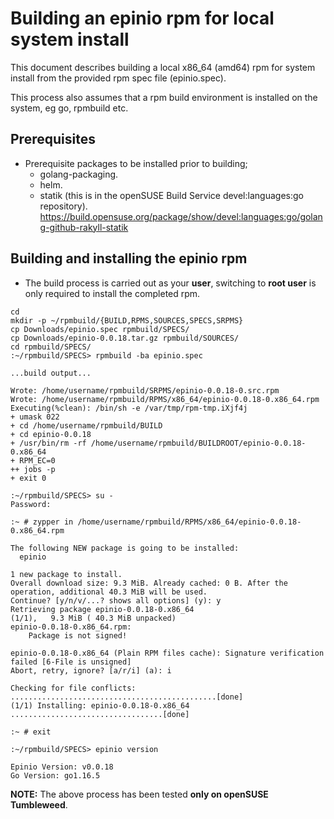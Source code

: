 # Building an epinio rpm for local system install

This document describes building a local x86_64 (amd64) rpm for system install from the provided rpm spec file (epinio.spec).

This process also assumes that a rpm build environment is installed on the system, eg go, rpmbuild etc.

## Prerequisites

- Prerequisite packages to be installed prior to building;
    - golang-packaging.
    - helm.
    - statik (this is in the openSUSE Build Service devel:languages:go repository).
    https://build.opensuse.org/package/show/devel:languages:go/golang-github-rakyll-statik

## Building and installing the epinio rpm

- The build process is carried out as your __user__, switching to __root user__ is only required to install the completed rpm.

```
cd
mkdir -p ~/rpmbuild/{BUILD,RPMS,SOURCES,SPECS,SRPMS}
cp Downloads/epinio.spec rpmbuild/SPECS/
cp Downloads/epinio-0.0.18.tar.gz rpmbuild/SOURCES/
cd rpmbuild/SPECS/
:~/rpmbuild/SPECS> rpmbuild -ba epinio.spec

...build output...

Wrote: /home/username/rpmbuild/SRPMS/epinio-0.0.18-0.src.rpm
Wrote: /home/username/rpmbuild/RPMS/x86_64/epinio-0.0.18-0.x86_64.rpm
Executing(%clean): /bin/sh -e /var/tmp/rpm-tmp.iXjf4j
+ umask 022
+ cd /home/username/rpmbuild/BUILD
+ cd epinio-0.0.18
+ /usr/bin/rm -rf /home/username/rpmbuild/BUILDROOT/epinio-0.0.18-0.x86_64
+ RPM_EC=0
++ jobs -p
+ exit 0

:~/rpmbuild/SPECS> su -
Password:

:~ # zypper in /home/username/rpmbuild/RPMS/x86_64/epinio-0.0.18-0.x86_64.rpm

The following NEW package is going to be installed:
  epinio

1 new package to install.
Overall download size: 9.3 MiB. Already cached: 0 B. After the operation, additional 40.3 MiB will be used.
Continue? [y/n/v/...? shows all options] (y): y
Retrieving package epinio-0.0.18-0.x86_64                                                                                                (1/1),   9.3 MiB ( 40.3 MiB unpacked)
epinio-0.0.18-0.x86_64.rpm:
    Package is not signed!

epinio-0.0.18-0.x86_64 (Plain RPM files cache): Signature verification failed [6-File is unsigned]
Abort, retry, ignore? [a/r/i] (a): i

Checking for file conflicts: ..............................................[done]
(1/1) Installing: epinio-0.0.18-0.x86_64 ..................................[done]

:~ # exit

:~/rpmbuild/SPECS> epinio version

Epinio Version: v0.0.18
Go Version: go1.16.5
```
__NOTE:__ The above process has been tested __only on openSUSE Tumbleweed__.

